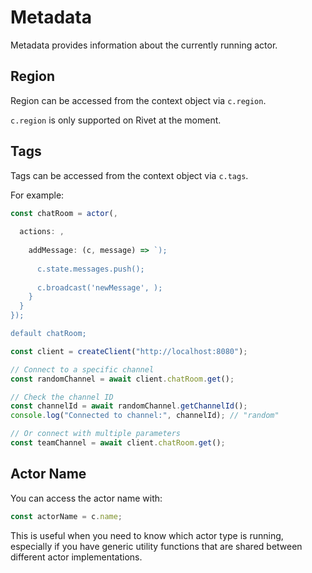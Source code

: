 # Metadata

Metadata provides information about the currently running actor.

## Region

Region can be accessed from the context object via `c.region`.

`c.region` is only supported on Rivet at the moment.

## Tags

Tags can be accessed from the context object via `c.tags`.

For example:

```typescript chat_room.ts
const chatRoom = actor(,
  
  actions: ,
    
    addMessage: (c, message) => `);
      
      c.state.messages.push();
      
      c.broadcast('newMessage', );
    }
  }
});

default chatRoom;
```

```typescript client.ts
const client = createClient("http://localhost:8080");

// Connect to a specific channel
const randomChannel = await client.chatRoom.get();

// Check the channel ID
const channelId = await randomChannel.getChannelId();
console.log("Connected to channel:", channelId); // "random"

// Or connect with multiple parameters
const teamChannel = await client.chatRoom.get();
```

## Actor Name

You can access the actor name with:

```typescript
const actorName = c.name;
```

This is useful when you need to know which actor type is running, especially if you have generic utility functions that are shared between different actor implementations.